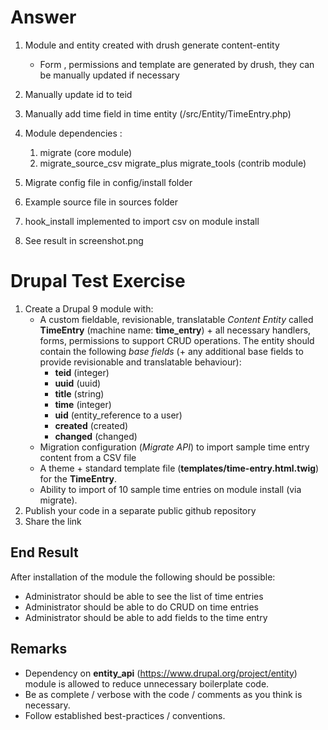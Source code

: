 # Answer

1. Module and entity created with drush generate content-entity
   - Form , permissions and template are generated by drush, they can be manually updated if necessary

2. Manually update id to teid

3. Manually add time field in time entity (/src/Entity/TimeEntry.php)

4. Module dependencies :
   1. migrate (core module)
   2. migrate_source_csv migrate_plus migrate_tools (contrib module)

5. Migrate config file in config/install folder

6. Example source file in sources folder

7. hook_install implemented to import csv on module install

8. See result in screenshot.png

# Drupal Test Exercise

1) Create a Drupal 9 module with:
    - A custom fieldable, revisionable, translatable *Content Entity* called **TimeEntry** (machine name: **time_entry**) + all necessary handlers, forms, permissions to support CRUD operations.
      The entity should contain the following *base fields* (+ any additional base fields to provide revisionable and translatable behaviour):
        - **teid** (integer)
        - **uuid** (uuid)
        - **title** (string)
        - **time** (integer)
        - **uid** (entity_reference to a user)
        - **created** (created)
        - **changed** (changed)
    - Migration configuration (*Migrate API*) to import sample time entry content from a CSV file
    - A theme + standard template file (**templates/time-entry.html.twig**) for the **TimeEntry**.
    - Ability to import of 10 sample time entries on module install (via migrate).
2) Publish your code in a separate public github repository
3) Share the link

## End Result
After installation of the module the following should be possible:
- Administrator should be able to see the list of time entries
- Administrator should be able to do CRUD on time entries
- Administrator should be able to add fields to the time entry

## Remarks
- Dependency on **entity_api** (https://www.drupal.org/project/entity) module is allowed to reduce unnecessary boilerplate code.
- Be as complete / verbose with the code / comments as you think is necessary.
- Follow established best-practices / conventions.
